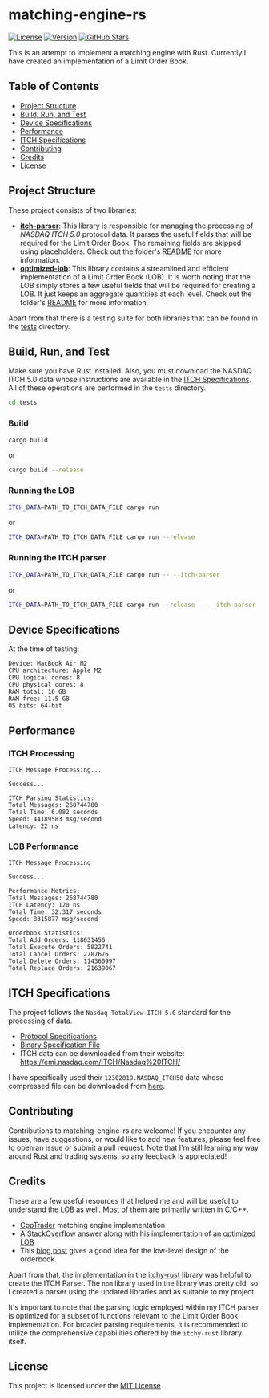 # matching-engine-rs
[![License](https://img.shields.io/badge/License-MIT-green.svg)](LICENSE)
[![Version](https://img.shields.io/badge/version-v1.0.0-blue.svg)](https://semver.org/)
[![GitHub Stars](https://img.shields.io/github/stars/amankrx/matching-engine-rs?logo=github&label=Stars&color=yellow)](https://github.com/amankrx/matching-engine-rs)

This is an attempt to implement a matching engine with Rust. Currently I have created an implementation of a Limit Order Book.

## Table of Contents
- [Project Structure](#project-structure)
- [Build, Run, and Test](#build-run-and-test)
- [Device Specifications](#device-specifications)
- [Performance](#performance)
- [ITCH Specifications](#itch-specifications)
- [Contributing](#contributing)
- [Credits](#credits)
- [License](#license)

## Project Structure
These project consists of two libraries:
- **[itch-parser](itch-parser)**: This library is responsible for managing the processing of *NASDAQ ITCH 5.0* protocol data. It parses the useful fields that will be required for the Limit Order Book. The remaining fields are skipped using placeholders. Check out the folder's [README](itch-parser/README.md) for more information.
- **[optimized-lob](optimized-lob)**: This library contains a streamlined and efficient implementation of a Limit Order Book (LOB). It is worth noting that the LOB simply stores a few useful fields that will be required for creating a LOB. It just keeps an aggregate quantities at each level. Check out the folder's [README](optimized-lob/README.md) for more information.

Apart from that there is a testing suite for both libraries that can be found in the [tests](tests) directory. 

## Build, Run, and Test
Make sure you have Rust installed. Also, you must download the NASDAQ ITCH 5.0 data whose instructions are available in the [ITCH Specifications](#ITCH-Specifications). 
All of these operations are performed in the `tests` directory. 
```bash
cd tests
```
### Build
```bash
cargo build
```
or
```bash
cargo build --release
```

### Running the LOB
```bash
ITCH_DATA=PATH_TO_ITCH_DATA_FILE cargo run
```
or
```bash
ITCH_DATA=PATH_TO_ITCH_DATA_FILE cargo run --release
```

### Running the ITCH parser
```bash
ITCH_DATA=PATH_TO_ITCH_DATA_FILE cargo run -- --itch-parser
```
or
```bash
ITCH_DATA=PATH_TO_ITCH_DATA_FILE cargo run --release -- --itch-parser
```


## Device Specifications
At the time of testing:
```text
Device: MacBook Air M2
CPU architecture: Apple M2
CPU logical cores: 8
CPU physical cores: 8
RAM total: 16 GB
RAM free: 11.5 GB
OS bits: 64-bit
```
## Performance

### ITCH Processing

```text
ITCH Message Processing...

Success...

ITCH Parsing Statistics:
Total Messages: 268744780
Total Time: 6.082 seconds
Speed: 44189583 msg/second
Latency: 22 ns
```

### LOB Performance

```text
ITCH Message Processing

Success...

Performance Metrics:
Total Messages: 268744780
ITCH Latency: 120 ns
Total Time: 32.317 seconds
Speed: 8315877 msg/second

Orderbook Statistics:
Total Add Orders: 118631456
Total Execute Orders: 5822741
Total Cancel Orders: 2787676
Total Delete Orders: 114360997
Total Replace Orders: 21639067
```
## ITCH Specifications
<!-- itch-specs -->
The project follows the `Nasdaq TotalView-ITCH 5.0` standard for the processing of data.

- [Protocol Specifications](http://www.nasdaqtrader.com/content/technicalsupport/specifications/dataproducts/NQTVITCHSpecification.pdf)
- [Binary Specification File](http://www.nasdaqtrader.com/content/technicalSupport/specifications/dataproducts/binaryfile.pdf)
- ITCH data can be downloaded from their website: https://emi.nasdaq.com/ITCH/Nasdaq%20ITCH/

I have specifically used their `12302019.NASDAQ_ITCH50` data whose compressed file can be downloaded from [here](https://emi.nasdaq.com/ITCH/Nasdaq%20ITCH/12302019.NASDAQ_ITCH50.gz).
## Contributing

Contributions to matching-engine-rs are welcome! If you encounter any issues, have suggestions, or would like to add new features, please feel free to open an issue or submit a pull request. Note that I'm still learning my way around Rust and trading systems, so any feedback is appreciated!

## Credits

These are a few useful resources that helped me and will be useful to understand the LOB as well. Most of them are primarily written in C/C++.
- [CppTrader](https://github.com/chronoxor/CppTrader) matching engine implementation
- A [StackOverflow answer](https://quant.stackexchange.com/questions/3783/what-is-an-efficient-data-structure-to-model-order-book/32482#32482) along with his implementation of an [optimized LOB](https://github.com/charles-cooper/itch-order-book/)
- This [blog post](https://web.archive.org/web/20110219163448/http://howtohft.wordpress.com/2011/02/15/how-to-build-a-fast-limit-order-book/) gives a good idea for the low-level design of the orderbook.

Apart from that, the implementation in the [itchy-rust](https://github.com/adwhit/itchy-rust) library was helpful to create the ITCH Parser. The `nom` library used in the library was pretty old, so I created a parser using the updated libraries and as suitable to my project.

It's important to note that the parsing logic employed within my ITCH parser is optimized for a subset of functions relevant to the Limit Order Book implementation. For broader parsing requirements, it is recommended to utilize the comprehensive capabilities offered by the `itchy-rust` library itself.
## License

This project is licensed under the [MIT License](LICENSE).
